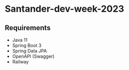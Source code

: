 # Santander-dev-week-2023
 
## Requirements
- Java 11
- Spring Boot 3
- Spring Data JPA
- OpenAPI (Swagger)
- Railway
